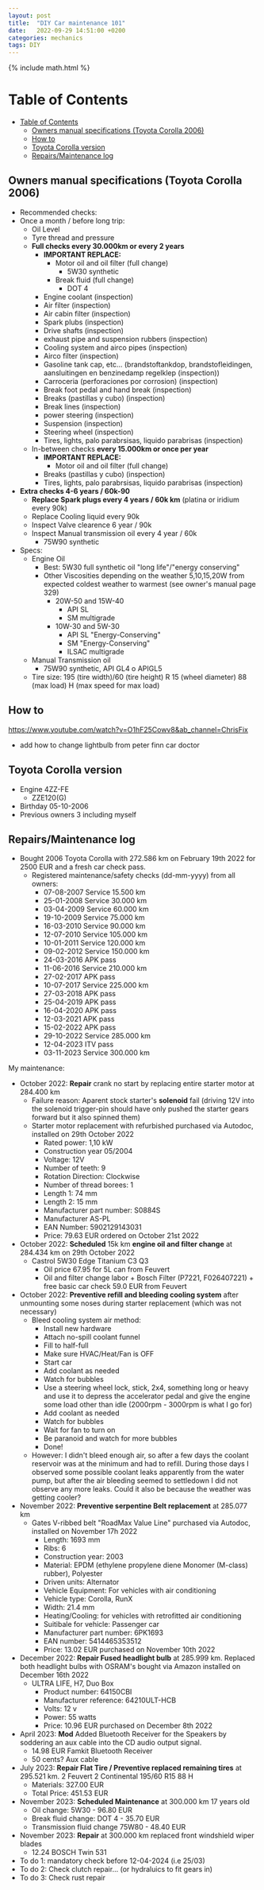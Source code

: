 ```yaml
---
layout: post
title:  "DIY Car maintenance 101"
date:   2022-09-29 14:51:00 +0200
categories: mechanics
tags: DIY
---
```

{% include math.html %}
<!--more-->

# Table of Contents
- [Table of Contents](#table-of-contents)
  - [Owners manual specifications (Toyota Corolla 2006)](#owners-manual-specifications-toyota-corolla-2006)
  - [How to](#how-to)
  - [Toyota Corolla version](#toyota-corolla-version)
  - [Repairs/Maintenance log](#repairsmaintenance-log)

## Owners manual specifications (Toyota Corolla 2006)
* Recommended checks:
* Once a month / before long trip:
  * Oil Level
  * Tyre thread and pressure
  * **Full checks every 30.000km or every 2 years**
    * **IMPORTANT REPLACE:**
      * Motor oil and oil filter (full change)
        * 5W30 synthetic
      * Break fluid (full change)
        * DOT 4
    * Engine coolant (inspection)
    * Air filter (inspection)
    * Air cabin filter (inspection)
    * Spark plubs (inspection)
    * Drive shafts (inspection)
    * exhaust pipe and suspension rubbers (inspection)
    * Cooling system and airco pipes (inspection)
    * Airco filter (inspection)
    * Gasoline tank cap, etc... (brandstoftankdop, brandstofleidingen, aansluitingen en benzinedamp regelklep (inspection))
    * Carroceria (perforaciones por corrosion) (inspection)
    * Break foot pedal and hand break (inspection)
    * Breaks (pastillas y cubo) (inspection)
    * Break lines (inspection)
    * power steering (inspection)
    * Suspension (inspection)
    * Steering wheel (inspection)
    * Tires, lights, palo parabrsisas, liquido parabrisas (inspection)
  * In-between checks **every 15.000km or once per year**
    * **IMPORTANT REPLACE:**
      * Motor oil and oil filter (full change)
    * Breaks (pastillas y cubo) (inspection) 
    * Tires, lights, palo parabrsisas, liquido parabrisas (inspection)
* **Extra checks 4-6 years / 60k-90**
  * **Replace Spark plugs every 4 years / 60k km** (platina or iridium every 90k)
  * Replace Cooling liquid every 90k
  * Inspect Valve clearence 6 year / 90k
  * Inspect Manual transmission oil every 4 year / 60k
    * 75W90 synthetic
* Specs:
  * Engine Oil
    * Best: 5W30 full synthetic oil "long life"/"energy conserving"
    * Other Viscosities depending on the weather 5,10,15,20W from expected coldest weather to warmest (see owner's manual page 329)
      * 20W-50 and 15W-40
        * API SL
        * SM multigrade
      * 10W-30 and 5W-30
        * API SL "Energy-Conserving"
        * SM "Energy-Conserving"
        * ILSAC multigrade
  * Manual Transmission oil
    * 75W90 synthetic, API GL4 o APIGL5
  * Tire size: 195 (tire width)/60 (tire height) R 15 (wheel diameter) 88 (max load) H (max speed for max load)

## How to

https://www.youtube.com/watch?v=O1hF25Cowv8&ab_channel=ChrisFix

* add how to change lightbulb from peter finn car doctor

## Toyota Corolla version

* Engine 4ZZ-FE
  * ZZE120(G)
* Birthday 05-10-2006
* Previous owners 3 including myself

## Repairs/Maintenance log
* Bought 2006 Toyota Corolla with 272.586 km on February 19th 2022 for 2500 EUR and a fresh car check pass.
  * Registered maintenance/safety checks (dd-mm-yyyy) from all owners:
    * 07-08-2007 Service 15.500 km
    * 25-01-2008 Service 30.000 km
    * 03-04-2009 Service 60.000 km
    * 19-10-2009 Service 75.000 km
    * 16-03-2010 Service 90.000 km
    * 12-07-2010 Service 105.000 km
    * 10-01-2011 Service 120.000 km
    * 09-02-2012 Service 150.000 km
    * 24-03-2016 APK pass
    * 11-06-2016 Service 210.000 km
    * 27-02-2017 APK pass
    * 10-07-2017 Service 225.000 km
    * 27-03-2018 APK pass
    * 25-04-2019 APK pass
    * 16-04-2020 APK pass
    * 12-03-2021 APK pass
    * 15-02-2022 APK pass
    * 29-10-2022 Service 285.000 km
    * 12-04-2023 ITV pass
    * 03-11-2023 Service 300.000 km

My maintenance:
* October 2022: **Repair** crank no start by replacing entire starter motor at 284.400 km 
  * Failure reason: Aparent stock starter's **solenoid** fail (driving 12V into the solenoid trigger-pin should have only pushed the starter gears forward but it also spinned them)
  * Starter motor replacement with refurbished purchased via Autodoc, installed on 29th October 2022
    * Rated power: 1,10 kW
    * Construction year 05/2004
    * Voltage: 12V
    * Number of teeth: 9
    * Rotation Direction: Clockwise
    * Number of thread borees: 1
    * Length 1: 74 mm
    * Length 2: 15 mm
    * Manufacturer part number: S0884S
    * Manufacturer AS-PL
    * EAN Number: 5902129143031
    * Price: 79.63 EUR ordered on October 21st 2022
* October 2022: **Scheduled** 15k km **engine oil and filter change** at 284.434 km on 29th October 2022
  * Castrol 5W30 Edge Titanium C3 Q3
    * Oil price 67.95 for 5L can from Feuvert
    * Oil and filter change labor + Bosch Filter (P7221, F026407221) + free basic car check 59.0 EUR from Feuvert
* October 2022: **Preventive refill and bleeding cooling system** after unmounting some noses during starter replacement (which was not necessary)
  * Bleed cooling system air method:
    * Install new hardware
    * Attach no-spill coolant funnel
    * Fill to half-full
    * Make sure HVAC/Heat/Fan is OFF
    * Start car
    * Add coolant as needed
    * Watch for bubbles
    * Use a steering wheel lock, stick, 2x4, something long or heavy and use it to depress the accelerator pedal and give the engine some load other than idle (2000rpm - 3000rpm is what I go for)
    * Add coolant as needed
    * Watch for bubbles
    * Wait for fan to turn on
    * Be paranoid and watch for more bubbles
    * Done!
  * However: I didn't bleed enough air, so after a few days the coolant reservoir was at the minimum and had to refill. During those days I observed some possible coolant leaks apparently from the water pump, but after the air bleeding seemed to settledown I did not observe any more leaks. Could it also be because the weather was getting cooler?
* November 2022: **Preventive serpentine Belt replacement** at 285.077 km
  * Gates V-ribbed belt "RoadMax Value Line" purchased via Autodoc, installed on November 17h 2022
    * Length: 1693 mm
    * Ribs: 6
    * Construction year: 2003
    * Material: EPDM (ethylene propylene diene Monomer (M-class) rubber), Polyester
    * Driven units: Alternator
    * Vehicle Equipment: For vehicles with air conditioning
    * Vehicle type: Corolla, RunX
    * Width: 21.4 mm
    * Heating/Cooling: for vehicles with retrofitted air conditioning
    * Suitibale for vehicle: Passenger car
    * Manufacturer part number: 6PK1693
    * EAN number: 5414465353512
    * Price: 13.02 EUR purchased on November 10th 2022
* December 2022: **Repair Fused headlight bulb** at 285.999 km. Replaced both headlight bulbs with OSRAM's bought via Amazon installed on December 16th 2022
  * ULTRA LIFE, H7, Duo Box
    * Product number: 64150CBI
    * Manufacturer reference: 64210ULT-HCB
    * Volts: 12 v
    * Power: 55 watts
    * Price: 10.96 EUR purchased on December 8th 2022
* April 2023: **Mod** Added Bluetooth Receiver for the Speakers by soddering an aux cable into the CD audio output signal.
  * 14.98 EUR Famkit Bluetooth Receiver
  * 50 cents? Aux cable
* July 2023: **Repair Flat Tire / Preventive replaced remaining tires** at 295.521 km. 2 Feuvert 2 Continental 195/60 R15 88 H
  * Materials: 327.00 EUR 
  * Total Price: 451.53 EUR
* November 2023: **Scheduled Maintenance** at 300.000 km 17 years old
  * Oil change: 5W30 - 96.80 EUR
  * Break fluid change: DOT 4 - 35.70 EUR 
  * Transmission fluid change 75W80 - 48.40 EUR
* November 2023: **Repair** at 300.000 km replaced front windshield wiper blades
  * 12.24 BOSCH Twin 531
* To do 1: mandatory check before 12-04-2024 (i.e 25/03)
* To do 2: Check clutch repair... (or hydraluics to fit gears in)
* To do 3: Check rust repair

